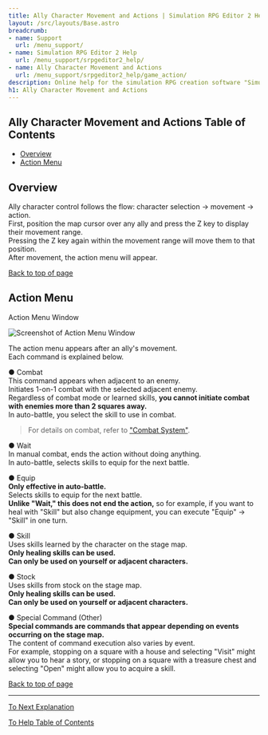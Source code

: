 ```yaml
---
title: Ally Character Movement and Actions | Simulation RPG Editor 2 Help | Support | Omoshiro Game Shrine
layout: /src/layouts/Base.astro
breadcrumb:
- name: Support
  url: /menu_support/
- name: Simulation RPG Editor 2 Help
  url: /menu_support/srpgeditor2_help/
- name: Ally Character Movement and Actions
  url: /menu_support/srpgeditor2_help/game_action/
description: Online help for the simulation RPG creation software "Simulation RPG Editor 2". "Ally Character Movement and Actions".
h1: Ally Character Movement and Actions
---
```


<a name="TOP"></a>

## Ally Character Movement and Actions Table of Contents

- [Overview](#ABOUT)
- [Action Menu](#MENU)

<a name="ABOUT"></a>

## Overview

Ally character control follows the flow: character selection → movement → action.  
First, position the map cursor over any ally and press the Z key to display their movement range.  
Pressing the Z key again within the movement range will move them to that position.  
After movement, the action menu will appear.  

[Back to top of page](#TOP)

<a name="MENU"></a>

## Action Menu

Action Menu Window

![Screenshot of Action Menu Window](/menu_support/srpgeditor2_help/game_action/action.jpg)

The action menu appears after an ally's movement.  
Each command is explained below.  

● Combat  
This command appears when adjacent to an enemy.  
Initiates 1-on-1 combat with the selected adjacent enemy.  
Regardless of combat mode or learned skills, **you cannot initiate combat with enemies more than 2 squares away.**  
In auto-battle, you select the skill to use in combat.  

> For details on combat, refer to ["Combat System"](../game_battle/).  

● Wait  
In manual combat, ends the action without doing anything.  
In auto-battle, selects skills to equip for the next battle.  

● Equip  
**Only effective in auto-battle.**  
Selects skills to equip for the next battle.  
**Unlike "Wait," this does not end the action,** so for example, if you want to heal with "Skill" but also change equipment, you can execute "Equip" → "Skill" in one turn.  

● Skill  
Uses skills learned by the character on the stage map.  
**Only healing skills can be used.**  
**Can only be used on yourself or adjacent characters.**  

● Stock  
Uses skills from stock on the stage map.  
**Only healing skills can be used.**  
**Can only be used on yourself or adjacent characters.**  

● Special Command (Other)  
**Special commands are commands that appear depending on events occurring on the stage map.**  
The content of command execution also varies by event.  
For example, stopping on a square with a house and selecting "Visit" might allow you to hear a story, or stopping on a square with a treasure chest and selecting "Open" might allow you to acquire a skill.  

[Back to top of page](#TOP)

---

  

[To Next Explanation](../game_battle/)

[To Help Table of Contents](../)